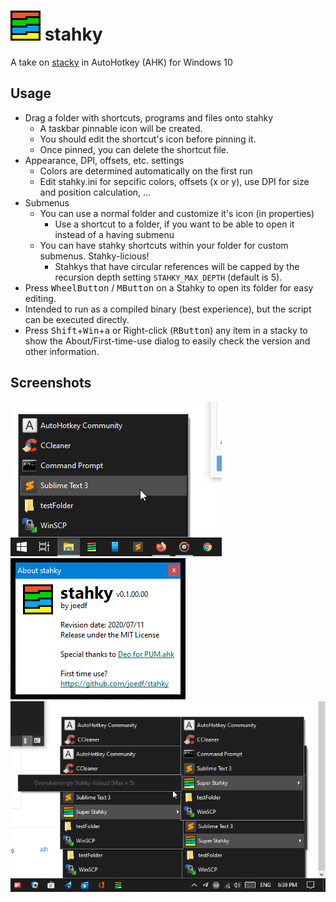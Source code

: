 # ![*](res/app48.png) stahky
A take on [stacky](https://github.com/pawelt/stacky) in AutoHotkey (AHK) for Windows 10

## Usage
- Drag a folder with shortcuts, programs and files onto stahky
  - A taskbar pinnable icon will be created.
  - You should edit the shortcut's icon before pinning it.
  - Once pinned, you can delete the shortcut file.
- Appearance, DPI, offsets, etc. settings
  - Colors are determined automatically on the first run
  - Edit stahky.ini for sepcific colors, offsets (x or y), use DPI for size and position calculation, ...
- Submenus
  - You can use a normal folder and customize it's icon (in properties)
    - Use a shortcut to a folder, if you want to be able to open it instead of a having submenu
  - You can have stahky shortcuts within your folder for custom submenus. Stahky-licious!
    - Stahkys that have circular references will be capped by the recursion depth setting `STAHKY_MAX_DEPTH` (default is 5).
- Press <kbd>WheelButton</kbd> / <kbd>MButton</kbd> on a Stahky to open its folder for easy editing.
- Intended to run as a compiled binary (best experience), but the script can be executed directly.
- Press <kbd>Shift</kbd>+<kbd>Win</kbd>+<kbd>a</kbd> or Right-click (<kbd>RButton</kbd>) any item in a stacky to show the About/First-time-use dialog to easily check the version and other information.

## Screenshots
![screenshot1](res/screenshots/s1.png)
![about_dialog](res/screenshots/s3.png)
![screenshot2](res/screenshots/s2.png)
